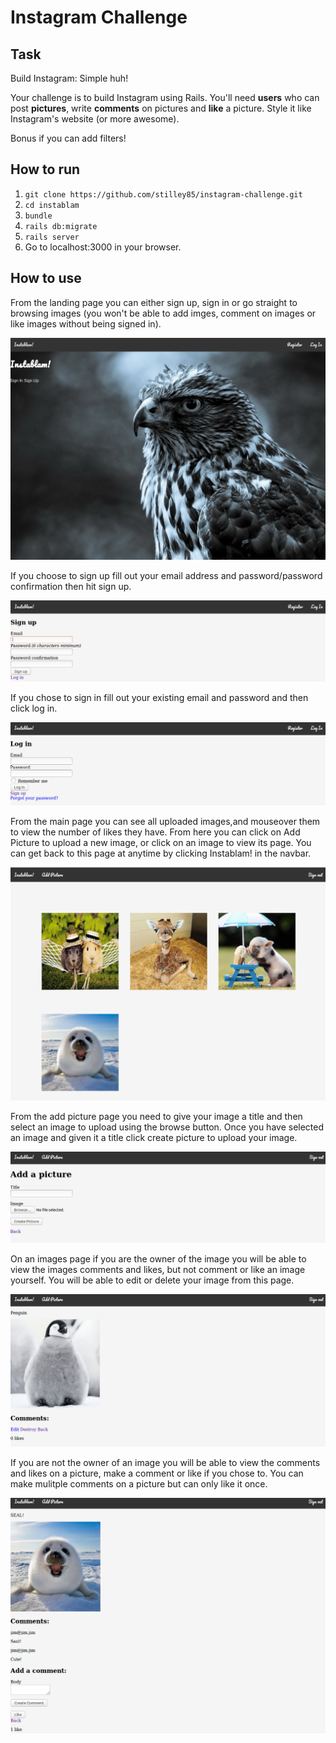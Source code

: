Instagram Challenge
===================

## Task

Build Instagram: Simple huh!

Your challenge is to build Instagram using Rails. You'll need **users** who can post **pictures**, write **comments** on pictures and **like** a picture. Style it like Instagram's website (or more awesome).

Bonus if you can add filters!

## How to run

1. `git clone https://github.com/stilley85/instagram-challenge.git`
2. `cd instablam`
3. `bundle`
4. `rails db:migrate`
5. `rails server`
6. Go to localhost:3000 in your browser.

## How to use

From the landing page you can either sign up, sign in or go straight to browsing images (you won't be able to add imges, comment on images or like images without being signed in).

![alt text](images/landingpage.png "Landing page")

If you choose to sign up fill out your email address and password/password confirmation then hit sign up.

![alt text](images/signup.png "Sign up")

If you chose to sign in fill out your existing email and password and then click log in.

![alt text](images/signin.png "Sign In")

From the main page you can see all uploaded images,and mouseover them to view the number of likes they have. From here you can click on Add Picture to upload a new image, or click on an image to view its page. You can get back to this page at anytime by clicking Instablam! in the navbar.

![alt text](images/mainpage.png "Main Page")

From the add picture page you need to give your image a title and then select an image to upload using the browse button. Once you have selected an image and given it a title click create picture to upload your image.

![alt text](images/addpicture.png "Add Picture")

On an images page if you are the owner of the image you will be able to view the images comments and likes, but not comment or like an image yourself. You will be able to edit or delete your image from this page.

![alt text](images/pictureowner.png "Picture Owner")

If you are not the owner of an image you will be able to view the comments and likes on a picture, make a comment or like if you chose to. You can make mulitple comments on a picture but can only like it once.

![alt text](images/pictureguest.png "Picture Guest")
